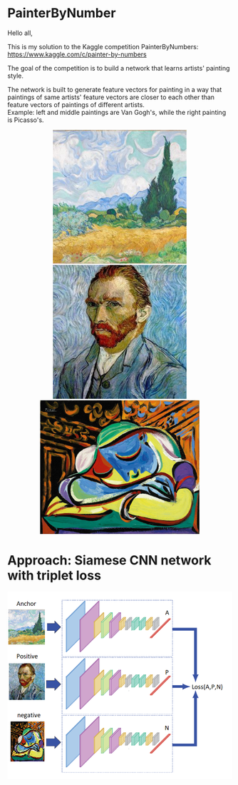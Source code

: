 # PainterByNumber

Hello all,

This is my solution to the Kaggle competition PainterByNumbers: https://www.kaggle.com/c/painter-by-numbers

The goal of the competition is to build a network that learns artists' painting style. 

The network is built to generate feature vectors for painting in a way that paintings of same artists' feature vectors are closer to each other than feature vectors of paintings of different artists.  
Example: left and middle paintings are Van Gogh's, while the right painting is Picasso's.   
<p align="center">
  <img src="photos/n-3861-00-000045-hd.jpg" height="300" />
  <img src="photos/self-portrait.jpg" height="300"/> 
  <img src="photos/Jeun-Fille-Endormie-by-Picasso.jpg" height="300"/>
</p>
  



# Approach: Siamese CNN network with triplet loss


<p align="center">
  <img src="photos/0_SszXblCjQOPiLhjZ.png" width="600"/>
</p>
